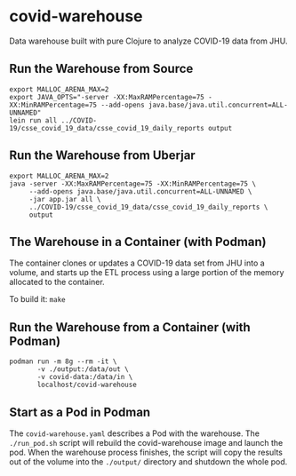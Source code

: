 # covid-warehouse

Data warehouse built with pure Clojure to analyze COVID-19 data from JHU.

## Run the Warehouse from Source
```
export MALLOC_ARENA_MAX=2
export JAVA_OPTS="-server -XX:MaxRAMPercentage=75 -XX:MinRAMPercentage=75 --add-opens java.base/java.util.concurrent=ALL-UNNAMED"
lein run all ../COVID-19/csse_covid_19_data/csse_covid_19_daily_reports output
```

## Run the Warehouse from Uberjar

```
export MALLOC_ARENA_MAX=2
java -server -XX:MaxRAMPercentage=75 -XX:MinRAMPercentage=75 \
     --add-opens java.base/java.util.concurrent=ALL-UNNAMED \
     -jar app.jar all \
     ../COVID-19/csse_covid_19_data/csse_covid_19_daily_reports \
     output
```

## The Warehouse in a Container (with Podman)

The container clones or updates a COVID-19 data set from JHU into a volume,
and starts up the ETL process using a large portion of the memory allocated
to the container.

To build it: `make`

## Run the Warehouse from a Container (with Podman)
```
podman run -m 8g --rm -it \
       -v ./output:/data/out \
       -v covid-data:/data/in \
       localhost/covid-warehouse
```

## Start as a Pod in Podman

The `covid-warehouse.yaml` describes a Pod with the warehouse.
The `./run_pod.sh` script will rebuild the covid-warehouse image and launch the pod. 
When the warehouse process finishes, the script will copy the results out
of the volume into the `./output/` directory and shutdown the whole pod.
